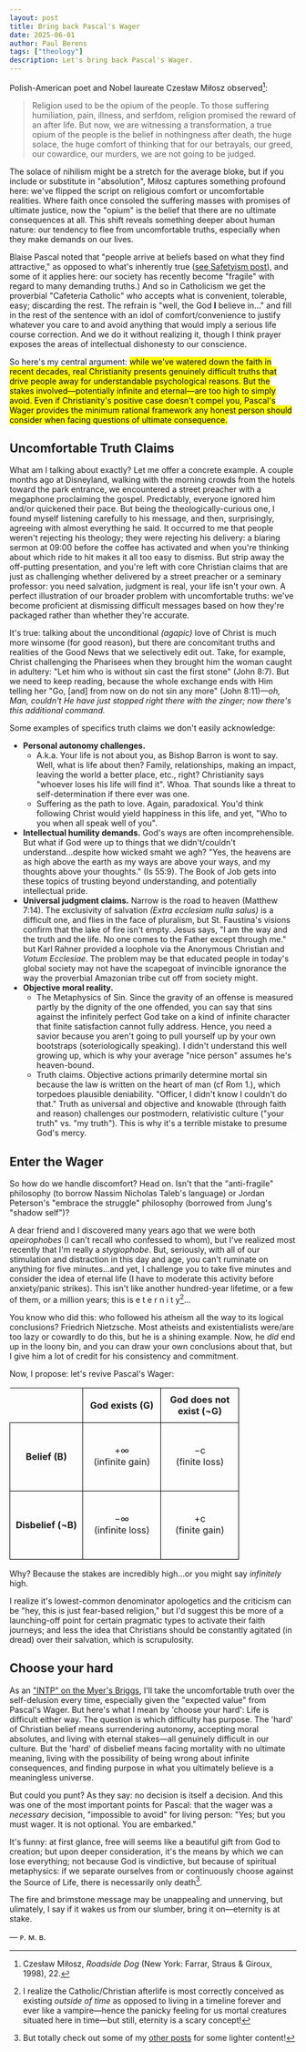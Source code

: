 ```yaml
---
layout: post
title: Bring back Pascal's Wager
date: 2025-06-01
author:	Paul Berens
tags: ["theology"]
description: Let's bring back Pascal's Wager.
---
```

Polish-American poet and Nobel laureate Czesław Miłosz observed[^1]:

[^1]: Czesław Miłosz, *Roadside Dog* (New York: Farrar, Straus & Giroux, 1998), 22.

> Religion used to be the opium of the people. To those suffering humiliation, pain, illness, and serfdom, religion promised the reward of an after life. But now, we are witnessing a transformation, a true opium of the people is the belief in nothingness after death, the huge solace, the huge comfort of thinking that for our betrayals, our greed, our cowardice, our murders, we are not going to be judged.

The solace of nihilism might be a stretch for the average bloke, but if you include or substitute in "absolution", Miłosz captures something profound here: we've flipped the script on religious comfort or uncomfortable realities. Where faith once consoled the suffering masses with promises of ultimate justice, now the "opium" is the belief that there are no ultimate consequences at all. This shift reveals something deeper about human nature: our tendency to flee from uncomfortable truths, especially when they make demands on our lives.

Blaise Pascal noted that "people arrive at beliefs based on what they find attractive," as opposed to what's inherently true ([see Safetyism post](/safetyism)), and some of it applies here: our society has recently become "fragile" with regard to many demanding truths.) And so in Catholicism we get the proverbial "Cafeteria Catholic" who accepts what is convenient, tolerable, easy; discarding the rest. The refrain is "well, the God **I** believe in..." and fill in the rest of the sentence with an idol of comfort/convenience to justify whatever you care to and avoid anything that would imply a serious life course correction. And we do it without realizing it, though I think prayer exposes the areas of intellectual dishonesty to our conscience.

So here's my central argument: <mark>while we've watered down the faith in recent decades, real Christianity presents genuinely difficult truths that drive people away for understandable psychological reasons. But the stakes involved—potentially infinite and eternal—are too high to simply avoid. Even if Christianity's positive case doesn't compel you, Pascal's Wager provides the minimum rational framework any honest person should consider when facing questions of ultimate consequence.</mark>

## Uncomfortable Truth Claims

What am I talking about exactly? Let me offer a concrete example. A couple months ago at Disneyland, walking with the morning crowds from the hotels toward the park entrance, we encountered a street preacher with a megaphone proclaiming the gospel. Predictably, everyone ignored him and/or quickened their pace. But being the theologically-curious one, I found myself listening carefully to his message, and then, surprisingly, agreeing with almost everything he said. It occurred to me that people weren't rejecting his theology; they were rejecting his delivery: a blaring sermon at 09:00 before the coffee has activated and when you're thinking about which ride to hit makes it all too easy to dismiss. But strip away the off-putting presentation, and you're left with core Christian claims that are just as challenging whether delivered by a street preacher or a seminary professor: you need salvation, judgment is real, your life isn't your own. A perfect illustration of our broader problem with uncomfortable truths: we've become proficient at dismissing difficult messages based on how they're packaged rather than whether they're accurate.

It's true: talking about the unconditional *(agapic)* love of Christ is much more winsome (for good reason), but there are concomitant truths and realities of the Good News that we selectively edit out. Take, for example, Christ challenging the Pharisees when they brought him the woman caught in adultery: "Let him who is without sin cast the first stone" (John 8:7). But we need to keep reading, because the whole exchange ends with Him telling her "Go, [and] from now on do not sin any more" (John 8:11)—*oh, Man, couldn't He have just stopped right there with the zinger; now there's this additional command.*

Some examples of specifics truth claims we don't easily acknowledge:
- **Personal autonomy challenges.**
	- A.k.a. Your life is not about you, as Bishop Barron is wont to say. Well, what is life about then? Family, relationships, making an impact, leaving the world a better place, etc., right? Christianity says "whoever loses his life will find it". Whoa. That sounds like a threat to self-determination if there ever was one.
	- Suffering as the path to love. Again, paradoxical. You'd think following Christ would yield happiness in this life, and yet, "Who to you when all speak well of you".
- **Intellectual humility demands.** God's ways are often incomprehensible. But what if God were up to things that we didn't/couldn't understand...despite how wicked smaht we agh? "Yes, the heavens are as high above the earth as my ways are above your ways, and my thoughts above your thoughts." (Is 55:9). The Book of Job gets into these topics of trusting beyond understanding, and potentially intellectual pride.
- **Universal judgment claims.** Narrow is the road to heaven (Matthew 7:14). The exclusivity of salvation *(Extra ecclesiam nulla salus)* is a difficult one, and flies in the face of pluralism, but St. Faustina's visions confirm that the lake of fire isn't empty. Jesus says, "I am the way and the truth and the life. No one comes to the Father except through me." but Karl Rahner provided a loophole via the Anonymous Christian and *Votum Ecclesiae*. The problem may be that educated people in today's global society may not have the scapegoat of invincible ignorance the way the proverbial Amazonian tribe cut off from society might.
- **Objective moral reality.**
	- The Metaphysics of Sin. Since the gravity of an offense is measured partly by the dignity of the one offended, you can say that sins against the infinitely perfect God take on a kind of infinite character that finite satisfaction cannot fully address. Hence, you need a savior because you aren't going to pull yourself up by your own bootstraps (soteriologically speaking). I didn't understand this well growing up, which is why your average "nice person" assumes he's heaven-bound.
	- Truth claims. Objective actions primarily determine mortal sin because the law is written on the heart of man (cf Rom 1.), which torpedoes plausible deniability. "Officer, I didn't know I couldn't do that." Truth as universal and objective and knowable (through faith and reason) challenges our postmodern, relativistic culture ("your truth" vs. "my truth"). This is why it's a terrible mistake to presume God's mercy.

## Enter the Wager

So how do we handle discomfort? Head on. Isn't that the "anti-fragile" philosophy (to borrow Nassim Nicholas Taleb's language) or Jordan Peterson's "embrace the struggle" philosophy (borrowed from Jung's "shadow self")?

A dear friend and I discovered many years ago that we were both *apeirophobes* (I can't recall who confessed to whom), but I've realized most recently that I'm really a *stygiophobe*. But, seriously, with all of our stimulation and distraction in this day and age, you can't ruminate on anything for five minutes...and yet, I challenge you to take five minutes and consider the idea of eternal life (I have to moderate this activity before anxiety/panic strikes). This isn't like another hundred-year lifetime, or a few of them, or a million years; this is e t e r n i t y[^2]...

[^2]: I realize the Catholic/Christian afterlife is most correctly conceived as existing *outside of time* as opposed to living in a timeline forever and ever like a vampire—hence the panicky feeling for us mortal creatures situated here in time—but still, eternity is a scary concept!

You know who did this: who followed his atheism all the way to its logical conclusions? Friedrich Nietzsche. Most atheists and existentialists were/are too lazy or cowardly to do this, but he is a shining example. Now, he *did* end up in the loony bin, and you can draw your own conclusions about that, but I give him a lot of credit for his consistency and commitment.

Now, I propose: let's revive Pascal's Wager:

<style>
.matrix-table {
    border-collapse: collapse;
}

.axis-label {
    font-weight: bold;
    text-align: center;
    padding: 10px;
    border: 1px solid black;
}

.matrix-cell {
    width: 120px;
    height: 120px;
    text-align: center;
    vertical-align: middle;
    border: 1px solid black;
}

.empty-cell {
    border: none;
}
</style>

<table class="matrix-table">
    <tr>
        <td class="axis-label empty-cell"></td>
        <td class="axis-label"><strong>God exists (G)</strong></td>
        <td class="axis-label"><strong>God does not exist (¬G)</strong></td>
    </tr>
    <tr>
        <td class="axis-label"><strong>Belief (B)</strong></td>
        <td class="matrix-cell">
            +∞<br>(infinite gain)
        </td>
        <td class="matrix-cell">
            −c<br>(finite loss)
        </td>
    </tr>
    <tr>
        <td class="axis-label"><strong>Disbelief (¬B)</strong></td>
        <td class="matrix-cell">
            −∞<br>(infinite loss)
        </td>
        <td class="matrix-cell">
            +c<br>(finite gain)
        </td>
    </tr>
</table>

Why? Because the stakes are incredibly high...or you might say *infinitely* high.

I realize it's lowest-common denominator apologetics and the criticism can be "hey, this is just fear-based religion," but I'd suggest this be more of a launching-off point for certain pragmatic types to activate their faith journeys; and less the idea that Christians should be constantly agitated (in dread) over their salvation, which is scrupulosity.

## Choose your hard

As an ["INTP" on the Myer's Briggs](/personality), I'll take the uncomfortable truth over the self-delusion every time, especially given the "expected value" from Pascal's Wager. But here's what I mean by 'choose your hard': Life is difficult either way. The question is which difficulty has purpose. The 'hard' of Christian belief means surrendering autonomy, accepting moral absolutes, and living with eternal stakes—all genuinely difficult in our culture.
But the 'hard' of disbelief means facing mortality with no ultimate meaning, living with the possibility of being wrong about infinite consequences, and finding purpose in what you ultimately believe is a meaningless universe.

But could you punt? As they say: no decision is itself a decision. And this was one of the most important points for Pascal: that the wager was a *necessary* decision, "impossible to avoid" for living person: "Yes; but you must wager. It is not optional. You are embarked."

It's funny: at first glance, free will seems like a beautiful gift from God to creation; but upon deeper consideration, it's the means by which we can lose everything; not because God is vindictive, but because of spiritual metaphysics: if we separate ourselves from or continuously choose against the Source of Life, there is necessarily only death[^3]. 

[^3]: But totally check out some of my [other posts](/posts/) for some lighter content!

The fire and brimstone message may be unappealing and unnerving, but ulimately, I say if it wakes us from our slumber, bring it on—eternity is at stake.

— ᴘ. ᴍ. ʙ.


